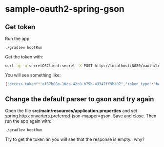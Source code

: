# sample-oauth2-spring-gson

## Get token

Run the app:

```bash
./gradlew bootRun
```

Get the token with:

```bash
curl -q -u secretOSClient:secret -X POST http://localhost:8080/oauth/token -d "username=username&password=password&grant_type=password"
```

You will see something like:
```bash
{"access_token":"af37b08e-10ca-42c0-b75b-43347ff9ba07","token_type":"bearer","expires_in":43199,"scope":"read write"}%
```

## Change the default parser to gson and try again

Open the file **src/main/resources/application.properties** and set spring.http.converters.preferred-json-mapper=gson. Save and close.
Then run the app again with:

```bash
./gradlew bootRun
```

Try to get the token an you will see that the response is empty.. why?